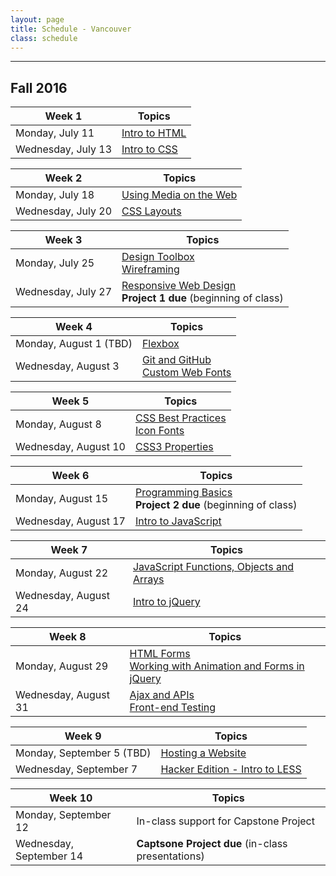 ```yaml
---
layout: page
title: Schedule - Vancouver
class: schedule
---
```


---
## Fall 2016

Week 1                     | Topics
-------------------------- | --------------------------
Monday, July 11            | [Intro to HTML](/lesson/intro-to-html/)
Wednesday, July 13         | [Intro to CSS](/lesson/intro-to-css/)

Week 2                     | Topics
-------------------------- | --------------------------
Monday, July 18            | [Using Media on the Web](/lesson/using-media-on-the-web/)
Wednesday, July 20         | [CSS Layouts](/lesson/css-layouts/)

Week 3                     | Topics
-------------------------- | --------------------------
Monday, July 25            | [Design Toolbox](/lesson/design-toolbox/) <br /> [Wireframing](/lesson/wireframing/)
Wednesday, July 27         | [Responsive Web Design](/lesson/responsive-web-design/) <br /> __Project 1 due__ (beginning of class)

Week 4                     | Topics
-------------------------- | --------------------------
Monday, August 1 (TBD)     | [Flexbox](/lesson/flexbox/)
Wednesday, August 3        | [Git and GitHub](/lesson/git-and-github/) <br /> [Custom Web Fonts](/lesson/custom-web-fonts/)

Week 5                     | Topics
-------------------------- | --------------------------
Monday, August 8           | [CSS Best Practices](/lesson/css-best-practices/) <br /> [Icon Fonts](/lesson/icon-fonts/)
Wednesday, August 10       | [CSS3 Properties](/lesson/css3-properties/)

Week 6                     | Topics
-------------------------- | --------------------------
Monday, August 15          | [Programming Basics](/lesson/programming-basics/) <br /> __Project 2 due__ (beginning of class)
Wednesday, August 17       | [Intro to JavaScript](/lesson/intro-to-javascript/)

Week 7                     | Topics
-------------------------- | --------------------------
Monday, August 22          | [JavaScript Functions, Objects and Arrays](/lesson/javascript-functions-objects-and-arrays/)
Wednesday, August 24       | [Intro to jQuery](/lesson/intro-to-jquery/)

Week 8                     | Topics
-------------------------- | --------------------------
Monday, August 29          | [HTML Forms](/lesson/html-forms/) <br /> [Working with Animation and Forms in jQuery](/lesson/working-with-animation-and-forms-in-jquery/)
Wednesday, August 31       | [Ajax and APIs](/lesson/intro-to-ajax-and-apis/) <br /> [Front-end Testing](/lesson/front-end-testing/)

Week 9                     | Topics
-------------------------- | --------------------------
Monday, September 5 (TBD)  | [Hosting a Website](/lesson/hosting-a-website/)
Wednesday, September 7     | [Hacker Edition - Intro to LESS](/lesson/hacker-edition-intro-to-less/)

Week 10                    | Topics
-------------------------- | --------------------------
Monday, September 12       | In-class support for Capstone Project
Wednesday, September 14    | __Captsone Project due__ (in-class presentations)
